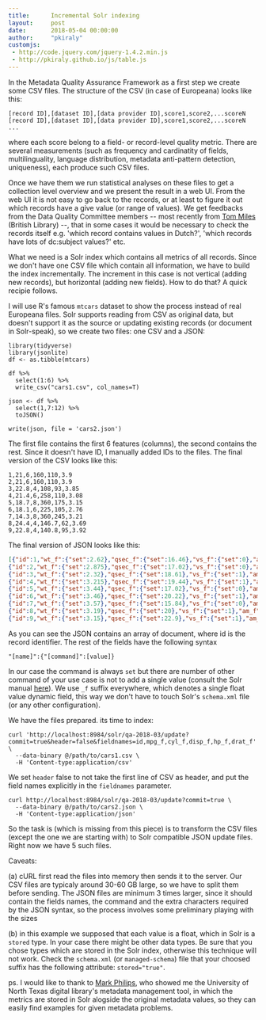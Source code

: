 ```yaml
---
title:      Incremental Solr indexing
layout:     post
date:       2018-05-04 00:00:00
author:     "pkiraly"
customjs:
 - http://code.jquery.com/jquery-1.4.2.min.js
 - http://pkiraly.github.io/js/table.js
---
```


In the Metadata Quality Assurance Framework as a first step we create some CSV files.
The structure of the CSV (in case of Europeana) looks like this:

```
[record ID],[dataset ID],[data provider ID],score1,score2,...scoreN
[record ID],[dataset ID],[data provider ID],score1,score2,...scoreN
...
```
where each score belong to a field- or record-level quality metric. There are several measurements (such as frequency
and cardinatity of fields, multilinguality, language distribution, metadata anti-pattern detection, uniqueness), 
each produce such CSV files. 

Once we have them we run statistical analyses on these files to get a collection level overview 
and we present the result in a web UI. From the web UI it is 
not easy to go back to the records, or at least to figure it out which records have a give value (or range of values).
We get feedbacks from the Data Quality Committee members -- most recently from 
[Tom Miles](https://twitter.com/tommilesz) (British Library) --, that
in some cases it would be necessary to check the records itself e.g. 'which record contains values in Dutch?',
'which records have lots of dc:subject values?' etc.

<!-- more -->

What we need is a Solr index which contains all metrics of all records. Since we don't have one CSV file 
which contain all information, we have to build the index incrementally. The increment in this case is
not vertical (adding new records), but horizontal (adding new fields). How to do that? A quick recipie follows.

I will use R's famous `mtcars` dataset to show the process instead of real Europeana files.
Solr supports reading from CSV as original data, but doesn't support it as the source or updating 
existing records (or document in Solr-speak), so we create two files: one CSV and a JSON:

```
library(tidyverse)
library(jsonlite)
df <- as.tibble(mtcars)

df %>%
  select(1:6) %>%
  write_csv("cars1.csv", col_names=T)

json <- df %>%
  select(1,7:12) %>%
  toJSON()

write(json, file = 'cars2.json')
```

The first file contains the first 6 features (columns), the second contains the rest. Since it doesn't have ID, I 
manually added IDs to the files. The final version of the CSV looks like this:

```CSV
1,21,6,160,110,3.9
2,21,6,160,110,3.9
3,22.8,4,108,93,3.85
4,21.4,6,258,110,3.08
5,18.7,8,360,175,3.15
6,18.1,6,225,105,2.76
7,14.3,8,360,245,3.21
8,24.4,4,146.7,62,3.69
9,22.8,4,140.8,95,3.92
```

The final version of JSON looks like this:

```JSON
[{"id":1,"wt_f":{"set":2.62},"qsec_f":{"set":16.46},"vs_f":{"set":0},"am_f":{"set":1},"gear_f":{"set":4},"carb_f":{"set":4}},
{"id":2,"wt_f":{"set":2.875},"qsec_f":{"set":17.02},"vs_f":{"set":0},"am_f":{"set":1},"gear_f":{"set":4},"carb_f":{"set":4}},
{"id":3,"wt_f":{"set":2.32},"qsec_f":{"set":18.61},"vs_f":{"set":1},"am_f":{"set":1},"gear_f":{"set":4},"carb_f":{"set":1}},
{"id":4,"wt_f":{"set":3.215},"qsec_f":{"set":19.44},"vs_f":{"set":1},"am_f":{"set":0},"gear_f":{"set":3},"carb_f":{"set":1}},
{"id":5,"wt_f":{"set":3.44},"qsec_f":{"set":17.02},"vs_f":{"set":0},"am_f":{"set":0},"gear_f":{"set":3},"carb_f":{"set":2}},
{"id":6,"wt_f":{"set":3.46},"qsec_f":{"set":20.22},"vs_f":{"set":1},"am_f":{"set":0},"gear_f":{"set":3},"carb_f":{"set":1}},
{"id":7,"wt_f":{"set":3.57},"qsec_f":{"set":15.84},"vs_f":{"set":0},"am_f":{"set":0},"gear_f":{"set":3},"carb_f":{"set":4}},
{"id":8,"wt_f":{"set":3.19},"qsec_f":{"set":20},"vs_f":{"set":1},"am_f":{"set":0},"gear_f":{"set":4},"carb_f":{"set":2}},
{"id":9,"wt_f":{"set":3.15},"qsec_f":{"set":22.9},"vs_f":{"set":1},"am_f":{"set":0},"gear_f":{"set":4},"carb_f":{"set":2}}]
```

As you can see the JSON contains an array of document, where id is the record identifier. The rest of the fields have the following syntax

```
"[name]":{"[command]":[value]}
```

In our case the command is always `set` but there are number of other command of your use case is not to add a single value (consult the Solr manual [here](https://lucene.apache.org/solr/guide/7_2/updating-parts-of-documents.html)). We use `_f` suffix everywhere, which denotes a single float value dynamic field, this way we don't have to touch Solr's `schema.xml` file (or any other configuration).

We have the files prepared. its time to index:

```
curl 'http://localhost:8984/solr/qa-2018-03/update?commit=true&header=false&fieldnames=id,mpg_f,cyl_f,disp_f,hp_f,drat_f' \
  --data-binary @/path/to/cars1.csv \
  -H 'Content-type:application/csv'
```
We set `header` false to not take the first line of CSV as header, and put the field names explicitly in the `fieldnames` parameter.

```
curl http://localhost:8984/solr/qa-2018-03/update?commit=true \
  --data-binary @/path/to/cars2.json \
  -H 'Content-type:application/json'
```

So the task is (which is missing from this piece) is to transform the CSV files (except the one we are starting with) to Solr compatible JSON update files. Right now we have 5 such files.

Caveats: 

(a) cURL first read the files into memory then sends it to the server. Our CSV files are typicaly around 
30-60 GB large, so we have to split them before sending. The JSON files are minimum 3 times larger, since it should 
contain the fields names, the command and the extra characters required by the JSON syntax, so the process involves 
some preliminary playing with the sizes

(b) in this example we supposed that each value is a float, which in Solr is a `stored` type. In your case there might
be other data types. Be sure that you chose types which are stored in the Solr index, otherwise this technique will
not work. Check the `schema.xml` (or `managed-schema`) file that your choosed suffix has the following 
attribute: `stored="true"`.

ps. I would like to thank to [Mark Philips](https://twitter.com/vphill), who showed me the University of North
Texas digital library's metadata management tool, in which the metrics are stored in Solr alogside the original
metadata values, so they can easily find examples for given metadata problems.
